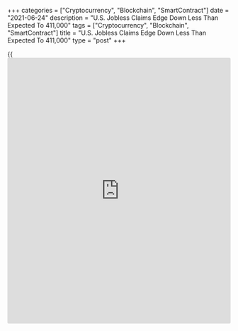 +++
categories = ["Cryptocurrency", "Blockchain", "SmartContract"]
date = "2021-06-24"
description = "U.S. Jobless Claims Edge Down Less Than Expected To 411,000"
tags = ["Cryptocurrency", "Blockchain", "SmartContract"]
title = "U.S. Jobless Claims Edge Down Less Than Expected To 411,000"
type = "post"
+++

{{<iframe id="large-banner" src="https://www.bounty.group/#slide=19.0" width="100%" height="600" scrolling="no" style="border: 0px solid rgb(216, 221, 230); border-radius: 3px;">}}

A report released by the Labor Department on Thursday showed a modest
decrease in first-time claims for U.S. unemployment benefits in the week
ended June 19th.

The Labor Department said initial jobless claims edged down to 411,000,
a decrease of 7,000 from the previous week's revised level of 418,000.

Economists had expected jobless claims to drop to 380,000 from the
412,000 originally reported for the previous week.

Meanwhile, the report said the less volatile four-week moving average
crept up to 397,750, an increase of 1,500 from the previous week's
revised average of 396,250.

The Labor Department said continuing claims, a reading on the number of
people receiving ongoing unemployment assistance, slid by 144,000 to
3.390 million in the week ended June 12th.

The four-week moving average of continuing claims also fell by 55,250 to
3,552,500, hitting the lowest level since the week ended March 21, 2020.

"We expect the labor market recovery to gather momentum in the months
ahead and anticipate a total of 8 million jobs will be created in 2021,"
said Kathy Bostjancic, Chief U.S. Financial Economist at Oxford
Economics.

Next Friday, the Labor Department is scheduled to release its more
closely watched report on the employment situation in the month of June.

For comments and feedback [contact](https://www.playgroundfx.com/contact/): editorial@rtt[news](https://www.letsplayfx.com/blog/forex-news-website/).com

[Economic News][1]

 **What parts of the world are seeing the best (and worst) economic
performances lately? Click[here][2] to check out our [Econ Scorecard][2]
and find out! See up-to-the-moment [ranking](https://www.playgroundfx.com/blog/crypto-exchange-ranking/)s for the best and worst
performers in [GDP][2], [unemployment rate][3], [inflation][4] and much
more.**

   1. www.rtt[news](https://www.letsplayfx.com/blog/forex-news-website/).com/Content/EconomicNews.aspx
   2. www.rtt[news](https://www.letsplayfx.com/blog/forex-news-website/).com/economic-scorecard/world-rank/GDP/highest-performance.aspx
   3. www.rtt[news](https://www.letsplayfx.com/blog/forex-news-website/).com/economic-scorecard/world-rank/unemployment-rate/lowest-performance.aspx
   4. www.rtt[news](https://www.letsplayfx.com/blog/forex-news-website/).com/economic-scorecard/world-rank/CPI/highest-performance.aspx
